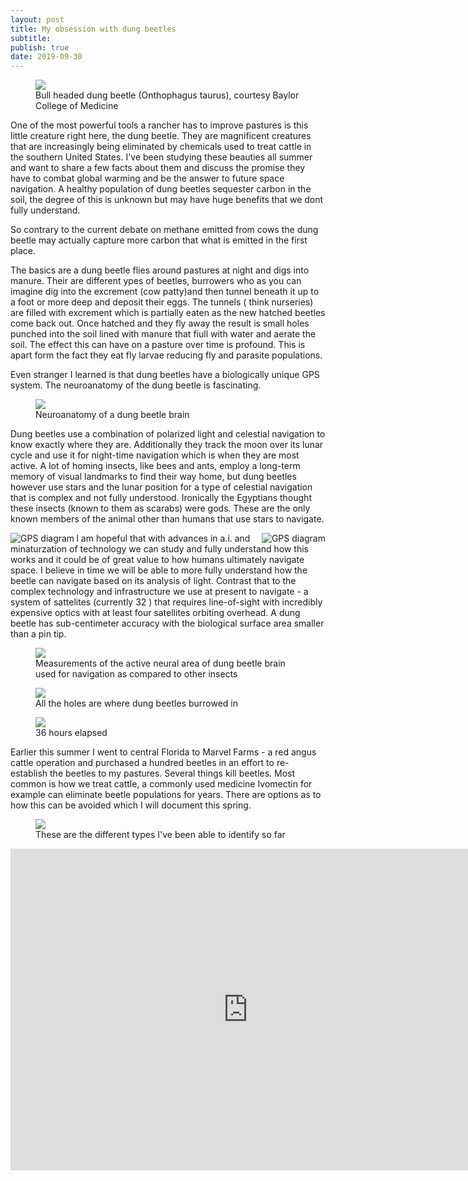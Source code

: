 ```yaml
---
layout: post
title: My obsession with dung beetles
subtitle: 
publish: true
date: 2019-09-30
---
```

<figure>
<img src="https://jonbcarroll.s3.us-east-2.amazonaws.com/20190930_beetle_taurus2.jpg">
<figcaption> Bull headed dung beetle (Onthophagus taurus), courtesy Baylor College of Medicine</figcaption>
</figure>


One of the most powerful tools a rancher has to improve pastures is this little creature right here, the dung beetle.
They are magnificent creatures that are increasingly being eliminated by chemicals used to treat cattle in the southern United States. I've been studying these beauties all summer and want to share a few facts about them and discuss the promise they have to combat global warming and be the answer to future space navigation. A healthy population of dung beetles sequester carbon in the soil, the degree of this is unknown but may have huge benefits that we dont fully understand. 
<p>So contrary to the current debate on methane emitted from cows the dung beetle may actually capture more carbon that what is emitted in the first place.
 
<p> The basics are a dung beetle flies around pastures at night and digs into manure. Their are different ypes of beetles, burrowers who as you can imagine dig into the excrement (cow patty)and then tunnel beneath it up to a foot or more deep and deposit their eggs. The tunnels ( think nurseries) are filled with excrement which is partially eaten as the new hatched beetles come back out. Once hatched and they fly away the result is small holes punched into the soil lined with manure that fiull with water and aerate the soil. The effect this can have on a pasture over time is profound. This is apart form the fact they eat fly larvae reducing fly and parasite populations.
<p>
 Even stranger I learned is that dung beetles have a biologically unique GPS system. The neuroanatomy of the dung beetle is fascinating. 
 <p>
 <figure>
<img src="
https://jonbcarroll.s3.us-east-2.amazonaws.com/20190930_beetlebrain.jpg">
<figcaption> Neuroanatomy of a dung beetle brain</figcaption>
</figure>
 
<p>Dung beetles use a combination of polarized light and celestial navigation to know exactly where they are. Additionally they track the moon over its lunar cycle and use it for night-time navigation which is when they are most active. A lot of homing insects, like bees and ants, employ a long-term memory of visual landmarks to find their way home, but dung beetles however use stars and the lunar position for a type of celestial navigation that is complex and not fully understood. Ironically the Egyptians thought these insects (known to them as scarabs) were gods. These are the only known members of the animal other than humans that use stars to navigate.
 <p> 
 <img src="https://jonbcarroll.s3.us-east-2.amazonaws.com/20190930_gps.gif" alt="GPS diagram" align="left">
   <img src="  https://jonbcarroll.s3.us-east-2.amazonaws.com/20190930_GPS.jpg" alt="GPS diagram" align="right">

  <p>
I am hopeful that with advances in a.i. and minaturzation of technology we can study and fully understand how this works and it could be of great value to how humans ultimately navigate space.
I believe in time we will be able to more fully understand how the beetle can navigate based on its analysis of light. Contrast that to the complex technology and infrastructure we use at present to navigate - a system of sattelites (currently 32 ) that requires line-of-sight with incredibly expensive optics with at least four satellites orbiting overhead. 
 A dung beetle has sub-centimeter accuracy with the biological surface area smaller than a pin tip.
 
 <p>
 <figure>
<img src="
hhttps://jonbcarroll.s3.us-east-2.amazonaws.com/20190930_Brainsizebeetle.jpg">
<figcaption> Measurements of the active neural area of dung beetle brain used for navigation as compared to other insects</figcaption>
</figure>


<figure>
<img src="https://jonbcarroll.s3.us-east-2.amazonaws.com/20190928-dungbeetles.jpg">
<figcaption> All the holes are where dung beetles burrowed in</figcaption>
</figure>


<figure>
<img src="https://jonbcarroll.s3.us-east-2.amazonaws.com/20190928-dungbeetles-24.jpg">
<figcaption>36 hours elapsed</figcaption>
</figure>

<p>Earlier this summer I went to central Florida to Marvel Farms - a red angus cattle operation and purchased a hundred beetles in an effort to re-establish the beetles to my pastures.
 Several things kill beetles. Most common is how we treat cattle, a commonly used medicine Ivomectin for example can eliminate beetle populations for years. There are options as to how this can be avoided which I will document this spring.
<figure>
<img src="https://jonbcarroll.s3.us-east-2.amazonaws.com/20190930_Zoo-Beetles.jpg">
<figcaption> These are the different types I've been able to identify so far</figcaption>
</figure>
<p>
<p>
<iframe width="760" height="515" src="https://www.youtube.com/embed/ZRN-Lu-m-oY" frameborder="0" allow="accelerometer; autoplay; encrypted-media; gyroscope; picture-in-picture" allowfullscreen></iframe>
